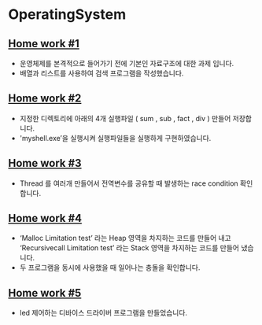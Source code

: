 # OperatingSystem

## [Home work #1](https://github.com/tgs04013/OperatingSystem/blob/main/Homework%231)
- 운영체제를 본격적으로 들어가기 전에 기본인 자료구조에 대한 과제 입니다.
- 배열과 리스트를 사용하여 검색 프로그램을 작성했습니다.

## [Home work #2](https://github.com/tgs04013/OperatingSystem/blob/main/Homework%232)
- 지정한 디렉토리에 아래의 4개 실행파일 ( sum , sub , fact , div ) 만들어 저장합니다.
- 'myshell.exe’을 실행시켜 실행파일들을 실행하게 구현하였습니다.

## [Home work #3](https://github.com/tgs04013/OperatingSystem/blob/main/Homework%233)
- Thread 를 여러개 만들어서 전역변수를 공유할 때 발생하는 race condition 확인합니다.

## [Home work #4](https://github.com/tgs04013/OperatingSystem/blob/main/Homework%234)
- ‘Malloc Limitation test’ 라는 Heap 영역을 차지하는 코드를 만들어 내고 ‘Recursivecall Limitation test’ 라는 Stack 영역을 차지하는 코드를 만들어 냈습니다.
- 두 프로그램을 동시에 사용했을 때 일어나는 충돌을 확인합니다.

## [Home work #5](https://github.com/tgs04013/OperatingSystem/blob/main/Homework%235)
-  led 제어하는 디바이스 드라이버 프로그램을 만들었습니다.
